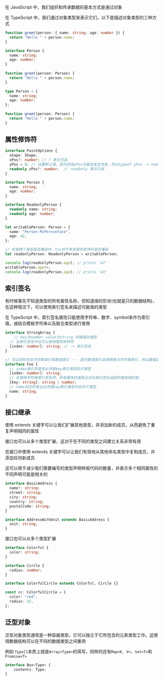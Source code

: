 在 JavaScript 中，我们组织和传递数据的基本方式是通过对象

在 TypeScript 中，我们通过对象类型来表示它们，以下是描述对象类型的三种方式

```ts
function greet(person: { name: string; age: number }) {
  return "Hello " + person.name;
}
```

```ts
interface Person {
  name: string;
  age: number;
}
 
function greet(person: Person) {
  return "Hello " + person.name;
}
```

```ts
type Person = {
  name: string;
  age: number;
};
 
function greet(person: Person) {
  return "Hello " + person.name;
}
```



## 属性修饰符

```ts
interface PaintOptions {
  shape: Shape;
  xPos?: number; // ? 表示可选
  yPos = 0; // 设置默认值，因为后续yPos可能会发生改变，所以typeof yPos -> number
  readonly zPos?: number;  // readonly 表示只读
}
```

```ts
interface Person {
  name: string;
  age: number;
}

interface ReadonlyPerson {
  readonly name: string;
  readonly age: number;
}

let writablePerson: Person = {
  name: "Person McPersonface",
  age: 42,
};

// 检查两个类型是否兼容时，tsc并不考虑属性修饰符是否兼容
let readonlyPerson: ReadonlyPerson = writablePerson;

console.log(readonlyPerson.age); // prints '42'
writablePerson.age++;
console.log(readonlyPerson.age); // prints '43'
```



## 索引签名

有时候事先不知道类型的所有属性名称，但知道值的形状(也就是只的数据结构)，在这种情况下，可以使用索引签名来描述可能值的类型

在 TypeScript 中，索引签名属性只能使用字符串、数字、symbol来作为索引值，或结合模板字符串以及联合类型进行使用

```ts
interface StringArray {
 	// key为number value为string 的键值对类型
  // 在索引签名中也可以使用属性修饰符
  [index: number]: string; // -> 索引签名
}
```

```ts
// 可以同时存在字符串索引和数值索引 --- 因为数值索引会被转换为字符串索引，所以数值索引对应的值必须是字符串索引的子类型
interface Foo {
  // index索引的类型必须是key索引类型的子类型
  [index: number]: string;
  // 在使用字符串索引签名时，所有属性的类型必须与索引签名返回的类型相匹配
  [key: string]: string | number;
  // name对应的值也必须是key索引类型对应的子类型
  name: string;
}
```



## 接口继承

使用 extends 关键字可以让我们扩展其他类型，并添加新的成员，从而避免了重复声明相同的属性

接口也可以从多个类型扩展，这对于在不同的类型之间建立关系非常有用

在接口中使用 extends 关键字可以让我们有效地从其他命名类型中复制成员，并添加任何新成员

这可以用于减少我们需要编写的类型声明样板代码的数量，并表示多个相同属性的不同声明可能是相关的

```ts
interface BasicAddress {
  name?: string;
  street: string;
  city: string;
  country: string;
  postalCode: string;
}

interface AddressWithUnit extends BasicAddress {
  unit: string;
}
```

接口也可以从多个类型扩展

```ts
interface Colorful {
  color: string;
}

interface Circle {
  radius: number;
}

interface ColorfulCircle extends Colorful, Circle {}

const cc: ColorfulCircle = {
  color: "red",
  radius: 42,
};
```



## 泛型对象

泛型对象类型通常是一种容器类型，它可以独立于它所包含的元素类型工作。这使得数据结构可以在不同的数据类型之间重用

例如 `Type[]`本质上就是`Array<Type>`的简写，同样的还有`Map<K, V>`、`Set<T>`和`Promise<T>`

```ts
interface Box<Type> {
	contents: Type;
}
```


